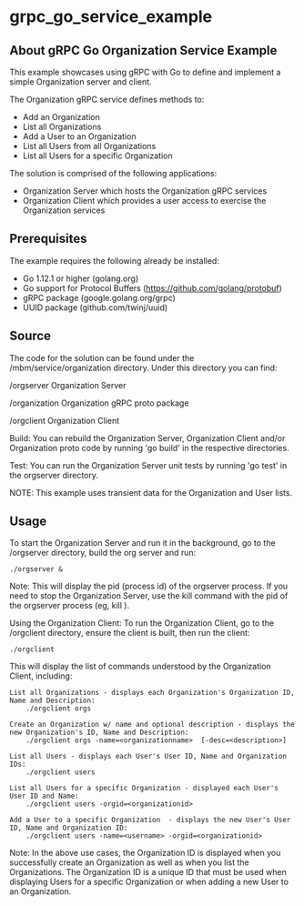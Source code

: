 # grpc_go_service_example

## About gRPC Go Organization Service Example

This example showcases using gRPC with Go to define and implement a simple Organization server and client.

The Organization gRPC service defines methods to:
- Add an Organization
- List all Organizations
- Add a User to an Organization
- List all Users from all Organizations
- List all Users for a specific Organization

The solution is comprised of the following applications:
- Organization Server which hosts the Organization gRPC services
- Organization Client which provides a user access to exercise the Organization services


## Prerequisites

The example requires the following already be installed:
- Go 1.12.1 or higher (golang.org)
- Go support for Protocol Buffers (https://github.com/golang/protobuf)
- gRPC package (google.golang.org/grpc)
- UUID package (github.com/twinj/uuid)


## Source
The code for the solution can be found under the /mbm/service/organization directory. Under this directory you can find:

/orgserver		Organization Server

/organization 		Organization gRPC proto package

/orgclient		Organization Client


Build: You can rebuild the Organization Server, Organization Client and/or Organization proto code by running 'go build' in the respective directories.

Test: You can run the Organization Server unit tests by running 'go test' in the orgserver directory. 

NOTE: This example uses transient data for the Organization and User lists. 

## Usage
To start the Organization Server and run it in the background, go to the /orgserver directory, build the org server and run:

	./orgserver &

Note: This will display the pid (process id) of the orgserver process. If you need to stop the Organization Server, use the kill command with the pid of the orgserver process (eg, kill <pid>).


Using the Organization Client:
To run the Organization Client, go to the /orgclient directory, ensure the client is built, then run the client:

	./orgclient


This will display the list of commands understood by the Organization Client, including:

	List all Organizations - displays each Organization's Organization ID, Name and Description:
		./orgclient orgs
	 
	Create an Organization w/ name and optional description - displays the new Organization's ID, Name and Description:
		./orgclient orgs -name=<organizationname>  [-desc=<description>]
	
	List all Users - displays each User's User ID, Name and Organization IDs:
		./orgclient users

	List all Users for a specific Organization - displayed each User's User ID and Name:
		./orgclient users -orgid=<organizationid>
	
	Add a User to a specific Organization  - displays the new User's User ID, Name and Organization ID:
		./orgclient users -name=<username> -orgid=<organizationid>


Note: In the above use cases, the Organization ID is displayed when you successfully create an Organization as well as when you list the Organizations. The Organization ID is a unique ID that must be used when displaying Users for a specific Organization or when adding a new User to an Organization.


